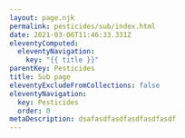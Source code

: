 ```yaml
---
layout: page.njk
permalink: pesticides/sub/index.html
date: 2021-03-06T11:46:33.331Z
eleventyComputed:
  eleventyNavigation:
    key: "{{ title }}"
parentKey: Pesticides
title: Sub page
eleventyExcludeFromCollections: false
eleventyNavigation:
  key: Pesticides
  order: 0
metaDescription: dsafasdfasdfasdfasdfasdf
---
```

